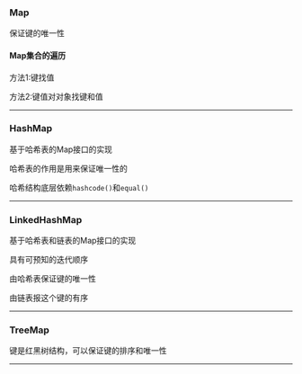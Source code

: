 ### Map

保证键的唯一性



#### Map集合的遍历

方法1:键找值

方法2:键值对对象找键和值



---

### HashMap

基于哈希表的Map接口的实现

哈希表的作用是用来保证唯一性的

哈希结构底层依赖`hashcode()`和`equal()`



---



### LinkedHashMap

基于哈希表和链表的Map接口的实现

具有可预知的迭代顺序

由哈希表保证键的唯一性

由链表报这个键的有序



---

### TreeMap

键是红黑树结构，可以保证键的排序和唯一性



---

